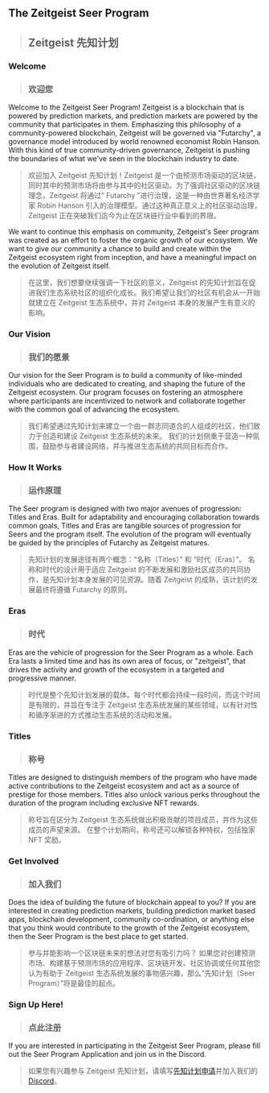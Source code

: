 ## The Zeitgeist Seer Program 
> ## Zeitgeist 先知计划    

### Welcome
> ### 欢迎您

Welcome to the Zeitgeist Seer Program! Zeitgeist is a blockchain that is powered by prediction markets, and prediction markets are powered by the community that participates in them. Emphasizing this philosophy of a community-powered blockchain, Zeitgeist will be governed via "Futarchy", a governance model introduced by world renowned economist Robin Hanson. With this kind of true community-driven governance, Zeitgeist is pushing the boundaries of what we've seen in the blockchain industry to date.
> 欢迎加入 Zeitgeist 先知计划！Zeitgeist 是一个由预测市场驱动的区块链，同时其中的预测市场将由参与其中的社区驱动。为了强调社区驱动的区块链理念，Zeitgeist 将通过“ Futarchy ”进行治理，这是一种由世界著名经济学家 Robin Hanson 引入的治理模型。通过这种真正意义上的社区驱动治理，Zeitgeist 正在突破我们迄今为止在区块链行业中看到的界限。

We want to continue this emphasis on community, Zeitgeist's Seer program was created as an effort to foster the organic growth of our ecosystem. We want to give our community a chance to build and create within the Zeitgeist ecosystem right from inception, and have a meaningful impact on the evolution of Zeitgeist itself.
> 在这里，我们想要继续强调一下社区的意义，Zeitgeist 的先知计划旨在促进我们生态系统社区的组织化成长。我们希望让我们的社区有机会从一开始就建立在 Zeitgeist 生态系统中，并对 Zeitgeist 本身的发展产生有意义的影响。

### Our Vision
> ### 我们的愿景

Our vision for the Seer Program is to build a community of like-minded individuals who are dedicated to creating, and shaping the future of the Zeitgeist ecosystem. Our program focuses on fostering an atmosphere where participants are incentivized to network and collaborate together with the common goal of advancing the ecosystem.
> 我们希望通过先知计划来建立一个由一群志同道合的人组成的社区，他们致力于创造和建设 Zeitgeist 生态系统的未来。 我们的计划侧重于营造一种氛围，鼓励参与者建设网络，并与推进生态系统的共同目标而合作。

### How It Works
> ### 运作原理

The Seer program is designed with two major avenues of progression: Titles and Eras.  Built for adaptability and encouraging collaboration towards common goals, Titles and Eras are tangible sources of progression for Seers and the program itself. The evolution of the program will eventually be guided by the principles of Futarchy as Zeitgeist matures.
> 先知计划的发展途径有两个概念：“名称（Titles）” 和 “时代（Eras）”。 名称和时代的设计用于适应 Zeitgeist 的不断发展和激励社区成员的共同协作，是先知计划本身发展的可见资源。随着 Zeitgeist 的成熟，该计划的发展最终将遵循 Futarchy 的原则。

### Eras
> ### 时代

Eras are the vehicle of progression for the Seer Program as a whole. Each Era lasts a limited time and has its own area of focus, or "zeitgeist", that drives the activity and growth of the ecosystem in a targeted and progressive manner.
> 时代是整个先知计划发展的载体。每个时代都会持续一段时间，而这个时间是有限的，并旨在专注于 Zeitgeist 生态系统发展的某些领域，以有针对性和循序渐进的方式推动生态系统的活动和发展。

### Titles
> ### 称号

Titles are designed to distinguish members of the program who have made active contributions to the Zeitgeist ecosystem and act as a source of prestige for those members. Titles also unlock various perks throughout the duration of the program including exclusive NFT rewards.
> 称号旨在区分为 Zeitgeist 生态系统做出积极贡献的项目成员，并作为这些成员的声望来源。 在整个计划期间，称号还可以解锁各种特权，包括独家 NFT 奖励。

### Get Involved
> ### 加入我们

Does the idea of building the future of blockchain appeal to you? If you are interested in creating prediction markets, building prediction market based apps, blockchain development, community co-ordination, or anything else that you think would contribute to the growth of the Zeitgeist ecosystem, then the Seer Program is the best place to get started.
> 参与并能影响一个区块链未来的想法对您有吸引力吗？ 如果您对创建预测市场、构建基于预测市场的应用程序、区块链开发、社区协调或任何其他您认为有助于 Zeitgeist 生态系统发展的事物感兴趣，那么“先知计划（Seer Program）”将是最佳的起点。

### Sign Up Here!
> ### 点此注册

If you are interested in participating in the Zeitgeist Seer Program, please fill out the Seer Program Application and join us in the Discord.

> 如果您有兴趣参与 Zeitgeist 先知计划，请填写[先知计划申请](https://34cc8e9a.sibforms.com/serve/MUIEAK6FZAU3pYIlmzKDy9dI37d8MKaNWPG8Mr2WaG73nyyU-LOvFMMrQSkFlhV-3WQQZogFaAcpZkof3TEUWvaPtdz3kp5V4ogWvT8rHaJjvWi9MGCOUqbva90e4Y82qZYpH2BB4LWWW0DtyBtUNd4EHQvTO7EjBzXKjMkPeCWjGGcV70Vuo5rZSd4or8DlNgZBCfWrnC-eah92)并加入我们的 [Discord]()。
